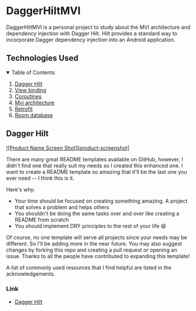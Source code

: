 # DaggerHiltMVI

DaggerHiltMVI is a personal project to study about the MVI architecture and dependency injection with Dagger Hilt. Hilt provides a standard way to incorporate Dagger dependency injection into an Android application. 

## Technologies Used

<!-- TABLE OF CONTENTS -->
<details open="open">
  <summary>Table of Contents</summary>
  <ol>
    <li><a href="#Dagger Hilt">Dagger Hilt</a></li>
    <li><a href="#roadmap">View binding</a></li>
    <li><a href="#contributing">Coroutines</a></li>
    <li><a href="#license">Mvi architecture</a></li>
    <li><a href="#contact">Retrofit</a></li>
    <li><a href="#acknowledgements">Room database</a></li>
  </ol>
</details>

<!-- DAGGER HILT -->
## Dagger Hilt

[![Product Name Screen Shot][product-screenshot]](https://example.com)

There are many great README templates available on GitHub, however, I didn't find one that really suit my needs so I created this enhanced one. I want to create a README template so amazing that it'll be the last one you ever need -- I think this is it.

Here's why:
* Your time should be focused on creating something amazing. A project that solves a problem and helps others
* You shouldn't be doing the same tasks over and over like creating a README from scratch
* You should implement DRY principles to the rest of your life :smile:

Of course, no one template will serve all projects since your needs may be different. So I'll be adding more in the near future. You may also suggest changes by forking this repo and creating a pull request or opening an issue. Thanks to all the people have contributed to expanding this template!

A list of commonly used resources that I find helpful are listed in the acknowledgements.

### Link

* [Dagger Hilt](https://developer.android.com/training/dependency-injection/hilt-android)







